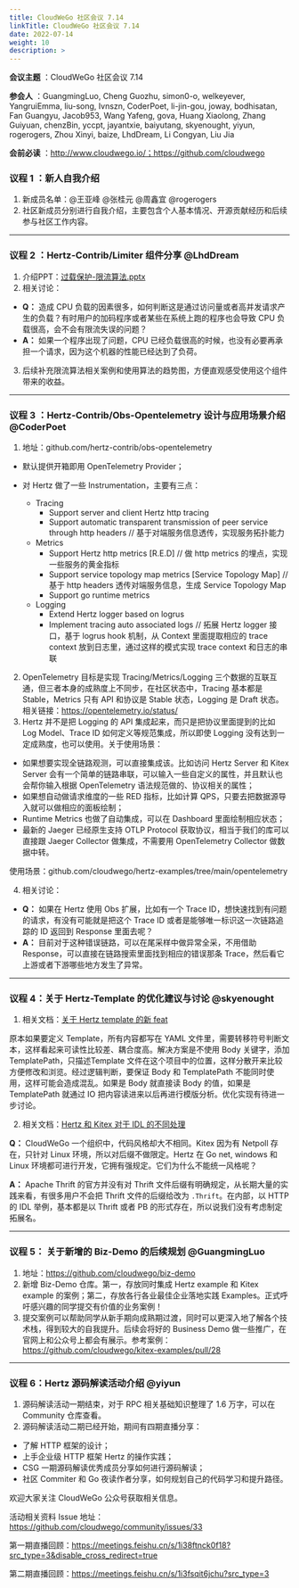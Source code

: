 ```yaml
---
title: CloudWeGo 社区会议 7.14
linkTitle: CloudWeGo 社区会议 7.14
date: 2022-07-14
weight: 10
description: >
---
```


**会议主题** ：CloudWeGo 社区会议 7.14

**参会人** ：GuangmingLuo, Cheng Guozhu, simon0-o, welkeyever, YangruiEmma, liu-song, Ivnszn, CoderPoet, li-jin-gou, joway, bodhisatan,
Fan Guangyu, Jacob953, Wang Yafeng, gova, Huang Xiaolong, Zhang Guiyuan, chenzBin, yccpt, jayantxie, baiyutang, skyenought, yiyun, rogerogers, Zhou Xinyi, baize, LhdDream, Li Congyan, Liu Jia

**会前必读** ：http://www.cloudwego.io/；https://github.com/cloudwego

### 议程 1 ：新人自我介绍

1. 新成员名单：@王亚峰 @张桂元 @周鑫宜 @rogerogers
2. 社区新成员分别进行自我介绍，主要包含个人基本情况、开源贡献经历和后续参与社区工作内容。

---

### 议程 2 ：Hertz-Contrib/Limiter 组件分享 @LhdDream

1. 介绍PPT：[过载保护-限流算法.pptx](https://bytedance.feishu.cn/file/boxcnfVCs9Nh6JxfqDkVG2MqyrQ?from=from_copylink)
2. 相关讨论：

* **Q：** 造成 CPU 负载的因素很多，如何判断这是通过访问量或者高并发请求产生的负载？有时用户的加码程序或者某些在系统上跑的程序也会导致 CPU 负载很高，会不会有限流失误的问题？
* **A：** 如果一个程序出现了问题，CPU 已经负载很高的时候，也没有必要再承担一个请求，因为这个机器的性能已经达到了负荷。

3. 后续补充限流算法相关案例和使用算法的趋势图，方便直观感受使用这个组件带来的收益。

---

### 议程 3 ：Hertz-Contrib/Obs-Opentelemetry 设计与应用场景介绍 @CoderPoet

1. 地址：github.com/hertz-contrib/obs-opentelemetry

* 默认提供开箱即用 OpenTelemetry Provider；
* 对 Hertz 做了一些 Instrumentation，主要有三点：
  
  * Tracing
    * Support server and client Hertz http tracing
    * Support automatic transparent transmission of peer service through http headers // 基于对端服务信息透传，实现服务拓扑能力
  * Metrics
    * Support Hertz http metrics [R.E.D] // 做 http metrics 的埋点，实现一些服务的黄金指标
    * Support service topology map metrics [Service Topology Map] // 基于 http headers 透传对端服务信息，生成 Service Topology Map
    * Support go runtime metrics
  * Logging
    * Extend Hertz logger based on logrus
    * Implement tracing auto associated logs // 拓展 Hertz logger 接口，基于 logrus hook 机制，从 Context 里面提取相应的 trace context 放到日志里，通过这样的模式实现 trace context 和日志的串联

2. OpenTelemetry 目标是实现 Tracing/Metrics/Logging 三个数据的互联互通，但三者本身的成熟度上不同步，在社区状态中，Tracing 基本都是 Stable，Metrics 只有 API 和协议是 Stable 状态，Logging 是 Draft 状态。相关链接：https://opentelemetry.io/status/
3. Hertz 并不是把 Logging 的 API 集成起来，而只是把协议里面提到的比如 Log Model、Trace ID 如何定义等规范集成，所以即使 Logging 没有达到一定成熟度，也可以使用。关于使用场景：

* 如果想要实现全链路观测，可以直接集成该。比如访问 Hertz Server 和 Kitex Server 会有一个简单的链路串联，可以输入一些自定义的属性，并且默认也会帮你输入根据 OpenTelemetry 语法规范做的、协议相关的属性；
* 如果想自动做请求维度的一些 RED 指标，比如计算 QPS，只要去把数据源导入就可以做相应的面板绘制；
* Runtime Metrics 也做了自动集成，可以在 Dashboard 里面绘制相应状态；
* 最新的 Jaeger 已经原生支持 OTLP Protocol 获取协议，相当于我们的库可以直接跟 Jaeger Collector 做集成，不需要用 OpenTelemetry Collector 做数据中转。

使用场景：github.com/cloudwego/hertz-examples/tree/main/opentelemetry

4. 相关讨论：

* **Q：** 如果在 Hertz 使用 Obs 扩展，比如有一个 Trace ID，想快速找到有问题的请求，有没有可能就是把这个 Trace ID 或者是能够唯一标识这一次链路追踪的 ID 返回到 Response 里面去呢？
* **A：** 目前对于这种错误链路，可以在尾采样中做异常全采，不用借助 Response，可以直接在链路搜索里面找到相应的错误那条 Trace，然后看它上游或者下游哪些地方发生了异常。

---

### 议程 4：关于 Hertz-Template 的优化建议与讨论 @skyenought

1. 相关文档：[关于 Hertz template 的新 feat](https://ybwflbcn12.feishu.cn/docx/doxcnyQKMUgeqiwNWH8q7zzPeYg)

原本如果要定义 Template，所有内容都写在 YAML 文件里，需要转移符号判断文本，这样看起来可读性比较差、耦合度高。解决方案是不使用 Body 关键字，添加 TemplatePath，只描述Template 文件在这个项目中的位置，这样分散开来比较方便修改和浏览。经过逻辑判断，要保证 Body 和 TemplatePath 不能同时使用，这样可能会造成混乱。如果是 Body 就直接读 Body 的值，如果是 TemplatePath 就通过 IO 把内容读进来以后再进行模版分析。优化实现有待进一步讨论。

2. 相关文档：[Hertz 和 Kitex 对于 IDL 的不同处理](https://ybwflbcn12.feishu.cn/docx/doxcnjXcdN1lYRCDbUkZwLAVokz)

**Q：** CloudWeGo 一个组织中，代码风格却大不相同。Kitex 因为有 Netpoll 存在，只针对 Linux 环境，所以对后缀不做限定。Hertz 在 Go net, windows 和 Linux 环境都可进行开发，它拥有强规定。它们为什么不能统一风格呢？

**A：** Apache Thrift 的官方并没有对 Thrift 文件后缀有明确规定，从长期大量的实践来看，有很多用户不会把 Thrift 文件的后缀给改为 `.Thrift`。在内部，以 HTTP 的 IDL 举例，基本都是以 Thrift 或者 PB 的形式存在，所以说我们没有考虑制定拓展名。

---

### 议程 5： 关于新增的 Biz-Demo 的后续规划 @GuangmingLuo

1. 地址：https://github.com/cloudwego/biz-demo
2. 新增 Biz-Demo 仓库。第一，存放同时集成 Hertz example 和 Kitex example 的案例；第二，存放各行各业最佳企业落地实践 Examples。正式呼吁感兴趣的同学提交有价值的业务案例！
3. 提交案例可以帮助同学从新手期向成熟期过渡，同时可以更深入地了解各个技术栈，得到较大的自我提升。后续会将好的 Business Demo 做一些推广，在官网上和公众号上都会有展示。参考案例：https://github.com/cloudwego/kitex-examples/pull/28

---

### 议程 6：Hertz 源码解读活动介绍 @yiyun

1. 源码解读活动一期结束，对于 RPC 相关基础知识整理了 1.6 万字，可以在 Community 仓库查看。
2. 源码解读活动二期已经开始，期间有四期直播分享：

* 了解 HTTP 框架的设计；
* 上手企业级 HTTP 框架 Hertz 的操作实践；
* CSG 一期源码解读优秀成员分享如何进行源码解读；
* 社区 Commiter 和 Go 夜读作者分享，如何规划自己的代码学习和提升路径。

欢迎大家关注 CloudWeGo 公众号获取相关信息。

活动相关资料 Issue 地址：https://github.com/cloudwego/community/issues/33

第一期直播回顾：https://meetings.feishu.cn/s/1i38ftnck0f18?src_type=3&disable_cross_redirect=true

第二期直播回顾：https://meetings.feishu.cn/s/1i3fsqit6jchu?src_type=3

